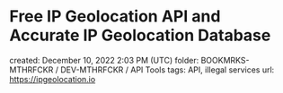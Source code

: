 # Free IP Geolocation API and Accurate IP Geolocation Database

created: December 10, 2022 2:03 PM (UTC)
folder: BOOKMRKS-MTHRFCKR / DEV-MTHRFCKR / API Tools
tags: API, illegal services
url: https://ipgeolocation.io